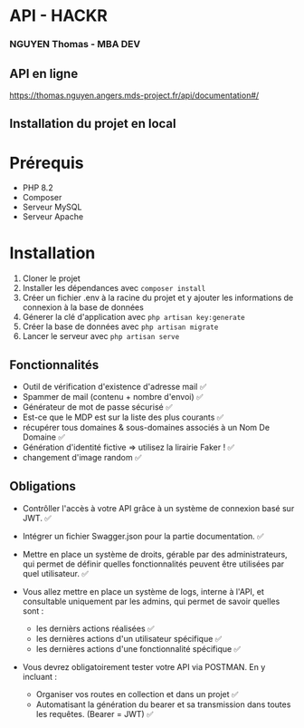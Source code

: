 # API - HACKR
### NGUYEN Thomas - MBA DEV

## API en ligne

https://thomas.nguyen.angers.mds-project.fr/api/documentation#/


## Installation du projet en local

# Prérequis

- PHP 8.2
- Composer
- Serveur MySQL
- Serveur Apache

# Installation

1. Cloner le projet
2. Installer les dépendances avec ```composer install```
3. Créer un fichier .env à la racine du projet et y ajouter les informations de connexion à la base de données
4. Génerer la clé d'application avec ```php artisan key:generate```
5. Créer la base de données avec ```php artisan migrate```
6. Lancer le serveur avec ```php artisan serve```

## Fonctionnalités

* Outil de vérification d'existence d'adresse mail ✅
* Spammer de mail (contenu + nombre d'envoi) ✅
* Générateur de mot de passe sécurisé ✅
* Est-ce que le MDP est sur la liste des plus courants ✅
* récupérer tous domaines & sous-domaines associés à un Nom De Domaine ✅
* Génération d'identité fictive => utilisez la lirairie Faker ! ✅
* changement d'image random ✅

## Obligations

* Contrôller l'accès à votre API grâce à un système de connexion basé sur JWT. ✅
* Intégrer un fichier Swagger.json pour la partie documentation. ✅
* Mettre en place un système de droits, gérable par des administrateurs, qui permet de définir quelles fonctionnalités peuvent être utilisées par quel utilisateur. ✅
* Vous allez mettre en place un système de logs, interne à l'API, et consultable uniquement par les admins, qui permet de savoir quelles sont :

  - les dernièrs actions réalisées ✅
  - les dernières actions d'un utilisateur spécifique ✅
  - les dernières actions d'une fonctionnalité spécifique ✅

* Vous devrez obligatoirement tester votre API via POSTMAN. En y incluant :

  - Organiser vos routes en collection et dans un projet ✅
  - Automatisant la génération du bearer et sa transmission dans toutes les requêtes. (Bearer = JWT) ✅

